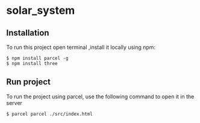 # solar_system
## Installation
To run this project open terminal ,install it locally using npm:
```
$ npm install parcel -g   
$ npm install three  
```
## Run project
To run the project using parcel, use the following command to open it in the server

```
$ parcel parcel ./src/index.html
```